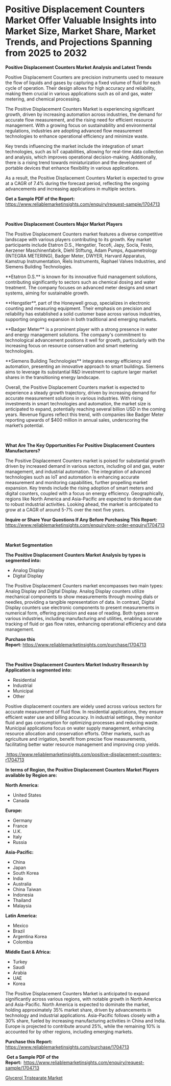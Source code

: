 <p><h1>Positive Displacement Counters Market Offer Valuable Insights into Market Size, Market Share, Market Trends, and Projections Spanning from 2025 to 2032</h1></p><p><strong>Positive Displacement Counters Market Analysis and Latest Trends</strong></p>
<p><p>Positive Displacement Counters are precision instruments used to measure the flow of liquids and gases by capturing a fixed volume of fluid for each cycle of operation. Their design allows for high accuracy and reliability, making them crucial in various applications such as oil and gas, water metering, and chemical processing. </p><p>The Positive Displacement Counters Market is experiencing significant growth, driven by increasing automation across industries, the demand for accurate flow measurement, and the rising need for efficient resource management. With a growing focus on sustainability and environmental regulations, industries are adopting advanced flow measurement technologies to enhance operational efficiency and minimize waste. </p><p>Key trends influencing the market include the integration of smart technologies, such as IoT capabilities, allowing for real-time data collection and analysis, which improves operational decision-making. Additionally, there is a rising trend towards miniaturization and the development of portable devices that enhance flexibility in various applications. </p><p>As a result, the Positive Displacement Counters Market is expected to grow at a CAGR of 7.4% during the forecast period, reflecting the ongoing advancements and increasing applications in multiple sectors.</p></p>
<p><strong>Get a Sample PDF of the Report:&nbsp;</strong> <a href="https://www.reliablemarketinsights.com/enquiry/request-sample/1704713?utm_campaign=1789&utm_medium=2&utm_source=Github&utm_content=ia&utm_term=09012025&utm_id=positive-displacement-counters">https://www.reliablemarketinsights.com/enquiry/request-sample/1704713</a></p>
<p>&nbsp;</p>
<p><strong>Positive Displacement Counters Major Market Players</strong></p>
<p><p>The Positive Displacement Counters market features a diverse competitive landscape with various players contributing to its growth. Key market participants include Etatron D.S., Hengstler, Tecofi, Japy, Socla, Festo, Aerzener Maschinenfabrik, Diehl Stiftung, Adam Pumps, Aquametrology (INTEGRA METERING), Badger Meter, DWYER, Harvard Apparatus, Kamstrup Instrumentation, Riels Instruments, Raphael Valves Industries, and Siemens Building Technologies.</p><p>**Etatron D.S.** is known for its innovative fluid management solutions, contributing significantly to sectors such as chemical dosing and water treatment. The company focuses on advanced meter designs and smart systems, aiming for sustainable growth.</p><p>**Hengstler**, part of the Honeywell group, specializes in electronic counting and measuring equipment. Their emphasis on precision and reliability has established a solid customer base across various industries, supporting ongoing expansion in both traditional and emerging markets.</p><p>**Badger Meter** is a prominent player with a strong presence in water and energy management solutions. The company's commitment to technological advancement positions it well for growth, particularly with the increasing focus on resource conservation and smart metering technologies.</p><p>**Siemens Building Technologies** integrates energy efficiency and automation, presenting an innovative approach to smart buildings. Siemens aims to leverage its substantial R&D investment to capture larger market shares in the transitioning energy landscape.</p><p>Overall, the Positive Displacement Counters market is expected to experience a steady growth trajectory, driven by increasing demand for accurate measurement solutions in various industries. With rising investments in smart technologies and automation, the market size is anticipated to expand, potentially reaching several billion USD in the coming years. Revenue figures reflect this trend, with companies like Badger Meter reporting upwards of $400 million in annual sales, underscoring the market’s potential.</p></p>
<p>&nbsp;</p>
<p><strong>What Are The Key Opportunities For Positive Displacement Counters Manufacturers?</strong></p>
<p><p>The Positive Displacement Counters market is poised for substantial growth driven by increased demand in various sectors, including oil and gas, water management, and industrial automation. The integration of advanced technologies such as IoT and automation is enhancing accurate measurement and monitoring capabilities, further propelling market expansion. Key trends include the rising adoption of smart meters and digital counters, coupled with a focus on energy efficiency. Geographically, regions like North America and Asia-Pacific are expected to dominate due to robust industrial activities. Looking ahead, the market is anticipated to grow at a CAGR of around 5-7% over the next five years.</p></p>
<p><strong>Inquire or Share Your Questions If Any Before Purchasing This Report:</strong> <a href="https://www.reliablemarketinsights.com/enquiry/pre-order-enquiry/1704713?utm_campaign=1789&utm_medium=2&utm_source=Github&utm_content=ia&utm_term=09012025&utm_id=positive-displacement-counters">https://www.reliablemarketinsights.com/enquiry/pre-order-enquiry/1704713</a></p>
<p>&nbsp;</p>
<p><strong>Market Segmentation</strong></p>
<p><strong>The Positive Displacement Counters Market Analysis by types is segmented into:</strong></p>
<p><ul><li>Analog Display</li><li>Digital Display</li></ul></p>
<p><p>The Positive Displacement Counters market encompasses two main types: Analog Display and Digital Display. Analog Display counters utilize mechanical components to show measurements through moving dials or needles, providing a tangible representation of data. In contrast, Digital Display counters use electronic components to present measurements in numerical form, offering precision and ease of reading. Both types serve various industries, including manufacturing and utilities, enabling accurate tracking of fluid or gas flow rates, enhancing operational efficiency and data management.</p></p>
<p><strong>Purchase this Report:&nbsp;</strong><a href="https://www.reliablemarketinsights.com/purchase/1704713?utm_campaign=1789&utm_medium=2&utm_source=Github&utm_content=ia&utm_term=09012025&utm_id=positive-displacement-counters">https://www.reliablemarketinsights.com/purchase/1704713</a></p>
<p>&nbsp;</p>
<p><strong>The Positive Displacement Counters Market Industry Research by Application is segmented into:</strong></p>
<p><ul><li>Residential</li><li>Industrial</li><li>Municipal</li><li>Other</li></ul></p>
<p><p>Positive displacement counters are widely used across various sectors for accurate measurement of fluid flow. In residential applications, they ensure efficient water use and billing accuracy. In industrial settings, they monitor fluid and gas consumption for optimizing processes and reducing waste. Municipal applications focus on water supply management, enhancing resource allocation and conservation efforts. Other markets, such as agriculture and irrigation, benefit from precise flow measurements, facilitating better water resource management and improving crop yields.</p></p>
<p><a href="https://www.reliablemarketinsights.com/positive-displacement-counters-r1704713?utm_campaign=1789&utm_medium=2&utm_source=Github&utm_content=ia&utm_term=09012025&utm_id=positive-displacement-counters">&nbsp;https://www.reliablemarketinsights.com/positive-displacement-counters-r1704713</a></p>
<p><strong>In terms of Region, the Positive Displacement Counters Market Players available by Region are:</strong></p>
<p>
    <p> <strong> North America: </strong>
        <ul>
            <li>United States</li>
            <li>Canada</li>
        </ul>
        </p> 
    <p> <strong> Europe: </strong>
        <ul>
            <li>Germany</li>
            <li>France</li>
            <li>U.K.</li>
            <li>Italy</li>
            <li>Russia</li>
        </ul>
        </p> 
    <p> <strong> Asia-Pacific: </strong>
        <ul>
            <li>China</li>
            <li>Japan</li>
            <li>South Korea</li>
            <li>India</li>
            <li>Australia</li>
            <li>China Taiwan</li>
            <li>Indonesia</li>
            <li>Thailand</li>
            <li>Malaysia</li>
        </ul>
        </p> 
    <p> <strong> Latin America: </strong>
        <ul>
            <li>Mexico</li>
            <li>Brazil</li>
            <li>Argentina Korea</li>
            <li>Colombia</li>
        </ul>
        </p> 
    <p> <strong> Middle East & Africa: </strong>
        <ul>
            <li>Turkey</li>
            <li>Saudi</li>
            <li>Arabia</li>
            <li>UAE</li>
            <li>Korea</li>
        </ul>
    </p>
    </p>
<p><p>The Positive Displacement Counters Market is anticipated to expand significantly across various regions, with notable growth in North America and Asia-Pacific. North America is expected to dominate the market, holding approximately 35% market share, driven by advancements in technology and industrial applications. Asia-Pacific follows closely with a 30% share, fueled by increasing manufacturing activities in China and India. Europe is projected to contribute around 25%, while the remaining 10% is accounted for by other regions, including emerging markets.</p></p>
<p><strong>Purchase this Report: </strong><a href="https://www.reliablemarketinsights.com/purchase/1704713?utm_campaign=1789&utm_medium=2&utm_source=Github&utm_content=ia&utm_term=09012025&utm_id=positive-displacement-counters">https://www.reliablemarketinsights.com/purchase/1704713</a></p>
<p>&nbsp;<strong>Get a Sample PDF of the Report:&nbsp;&nbsp;</strong><a href="https://www.reliablemarketinsights.com/enquiry/request-sample/1704713?utm_campaign=1789&utm_medium=2&utm_source=Github&utm_content=ia&utm_term=09012025&utm_id=positive-displacement-counters">https://www.reliablemarketinsights.com/enquiry/request-sample/1704713</a></p>
<p><strong></strong></p>
<p><p><a href="https://github.com/mookiesville/Market-Research-Report-List-1/blob/main/glycerol-tristearate-market.md?utm_campaign=1789&utm_medium=2&utm_source=Github&utm_content=ia&utm_term=09012025&utm_id=positive-displacement-counters">Glycerol Tristearate Market</a></p></p>